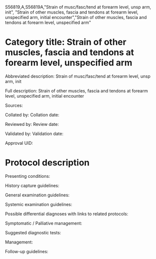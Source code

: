 S56819,A,S56819A,"Strain of musc/fasc/tend at forearm level, unsp arm, init", "Strain of other muscles, fascia and tendons at forearm level, unspecified arm, initial encounter","Strain of other muscles, fascia and tendons at forearm level, unspecified arm"
# Category title: Strain of other muscles, fascia and tendons at forearm level, unspecified arm

Abbreviated description: Strain of musc/fasc/tend at forearm level, unsp arm, init

Full description: Strain of other muscles, fascia and tendons at forearm level, unspecified arm, initial encounter

Sources:

Collated by:
Collation date:

Reviewed by:
Review date:

Validated by:
Validation date:

Approval UID:

# Protocol description

Presenting conditions:

History capture guidelines:

General examination guidelines:

Systemic examination guidelines:

Possible differential diagnoses with links to related protocols:

Symptomatic / Palliative management:

Suggested diagnostic tests:

Management:

Follow-up guidelines:
